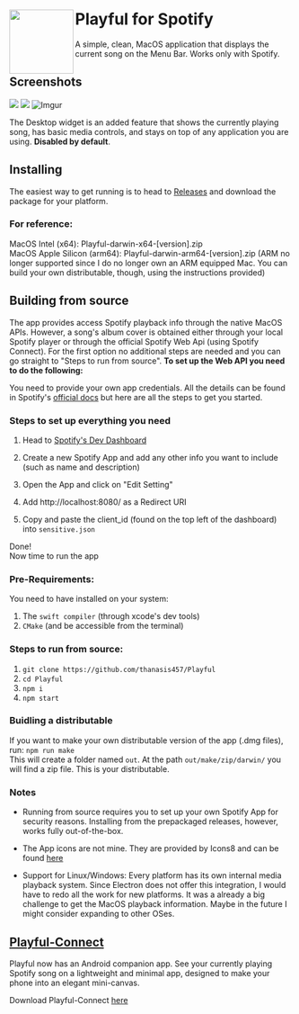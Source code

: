 # <img src="icons/app.png" align="left" width="114"/> Playful for Spotify

A simple, clean, MacOS application that displays the current song on the Menu Bar. Works only with Spotify.

## Screenshots
![](https://i.imgur.com/BdrgnC2.png)
![](https://i.imgur.com/gKByqAQ.jpeg)
![Imgur](https://i.imgur.com/mLmM4ad.png)

The Desktop widget is an added feature that shows the currently playing song, has basic media controls, and stays on top of any application you are using.
**Disabled by default**.

## Installing

The easiest way to get running is to head to [Releases](https://github.com/thanasis457/Playful/releases) and download the package for your platform.

### For reference:

MacOS Intel (x64): Playful-darwin-x64-[version].zip  
MacOS Apple Silicon (arm64): Playful-darwin-arm64-[version].zip (ARM no longer supported since I do no longer own an ARM equipped Mac. You can build your own distributable, though, using the instructions provided)

## Building from source

The app provides access Spotify playback info through the native MacOS APIs. However, a song's album cover is obtained either through your local Spotify player or through the official Spotify Web Api (using Spotify Connect). For the first option no additional steps are needed and you can go straight to "Steps to run from source". <b>To set up the Web API you need to do the following:</b>

You need to provide your own app credentials. All the details can be found in Spotify's [official docs](https://developer.spotify.com/documentation/web-api/) but here are all the steps to get you started.

### Steps to set up everything you need

1. Head to [Spotify's Dev Dashboard](https://developer.spotify.com/dashboard)

2. Create a new Spotify App and add any other info you want to include (such as name and description)

3. Open the App and click on "Edit Setting"

4. Add http://localhost:8080/ as a Redirect URI

5. Copy and paste the client_id (found on the top left of the dashboard) into `sensitive.json`

Done!  
Now time to run the app

### Pre-Requirements:

You need to have installed on your system:
1. The `swift compiler` (through xcode's dev tools)
2. `CMake` (and be accessible from the terminal)

### Steps to run from source:

1. `git clone https://github.com/thanasis457/Playful`
2. `cd Playful`
3. `npm i`
4. `npm start`


### Buidling a distributable

If you want to make your own distributable version of the app (.dmg files), run:
`npm run make`  
This will create a folder named `out`. At the path `out/make/zip/darwin/` you will find a zip file. This is your distributable.

### Notes

- Running from source requires you to set up your own Spotify App for security reasons.
Installing from the prepackaged releases, however, works fully out-of-the-box.

- The App icons are not mine. They are provided by Icons8 and can be found [here](https://icons8.com/icon/116726/spotify)

- Support for Linux/Windows: Every platform has its own internal media playback system. Since Electron does not offer this integration, I would have to redo all the work for new platforms. It was a already a big challenge to get the MacOS playback information. Maybe in the future I might consider expanding to other OSes.

## [Playful-Connect](https://github.com/thanasis457/Playful-Connect)

Playful now has an Android companion app. See your currently playing Spotify song on a lightweight and minimal app, designed to make your phone into an elegant mini-canvas.

Download Playful-Connect [here](https://github.com/thanasis457/Playful-Connect)
